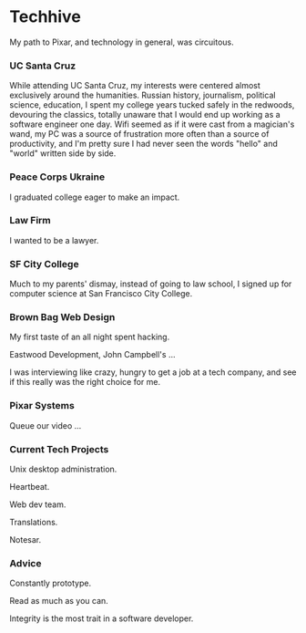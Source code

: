 # Techhive

My path to Pixar, and technology in general, was circuitous.

### UC Santa Cruz

While attending UC Santa Cruz, my interests were centered almost exclusively around the humanities. Russian history, journalism, political science, education, I spent my college years tucked safely in the redwoods, devouring the classics, totally unaware that I would end up working as a software engineer one day. Wifi seemed as if it were cast from a magician's wand, my PC was a source of frustration more often than a source of productivity, and I'm pretty sure I had never seen the words "hello" and "world" written side by side.

### Peace Corps Ukraine

I graduated college eager to make an impact.

### Law Firm

I wanted to be a lawyer.

### SF City College

Much to my parents' dismay, instead of going to law school, I signed up for computer science at San Francisco City College.

### Brown Bag Web Design

My first taste of an all night spent hacking.

Eastwood Development, John Campbell's ...

I was interviewing like crazy, hungry to get a job at a tech company, and see if this really was the right choice for me.

### Pixar Systems

Queue our video ...

### Current Tech Projects

Unix desktop administration.

Heartbeat.

Web dev team.

Translations.

Notesar.

### Advice

Constantly prototype.

Read as much as you can.

Integrity is the most trait in a software developer.
